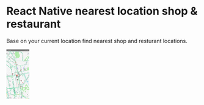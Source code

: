 # React Native nearest location shop &amp; restaurant
Base on your current location find nearest shop and resturant locations.

<img src="img/map_2.jpg" width="60">
